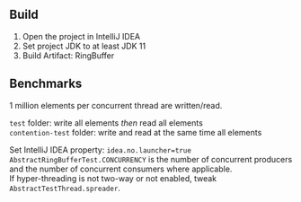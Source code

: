 ## Build

1. Open the project in IntelliJ IDEA
2. Set project JDK to at least JDK 11
3. Build Artifact: RingBuffer

## Benchmarks

1 million elements per concurrent thread are written/read.

`test` folder: write all elements _then_ read all elements  
`contention-test` folder: write and read at the same time all elements

Set IntelliJ IDEA property: `idea.no.launcher=true`  
`AbstractRingBufferTest.CONCURRENCY` is the number of concurrent producers and the number of concurrent consumers where applicable.  
If hyper-threading is not two-way or not enabled, tweak `AbstractTestThread.spreader`.